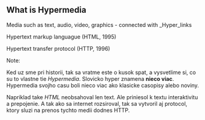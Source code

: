 ## What is Hypermedia

<p class="fragment">Media such as text, audio, video, graphics - connected with _Hyper_links</p>
<p class="fragment"><span class="hyper-highlight">Hyper</span>text markup languague (HTML, 1995)</p>
<p class="fragment"><span class="hyper-highlight">Hyper</span>text transfer protocol (HTTP, 1996)</p>

Note:

Ked uz sme pri historii, tak sa vratme este o kusok spat, a vysvetlime si, co su to vlastne tie *Hypermedia*.
Slovicko hyper znamena **nieco viac**. Hypermedia svojho casu boli nieco viac ako klasicke casopisy alebo noviny. 

Napriklad take *HTML* neobsahoval len text. Ale priniesol k textu interaktivitu a prepojenie.
A tak ako sa internet rozsiroval, tak sa vytvoril aj protocol, ktory sluzi na prenos tychto medii dodnes HTTP.
 
